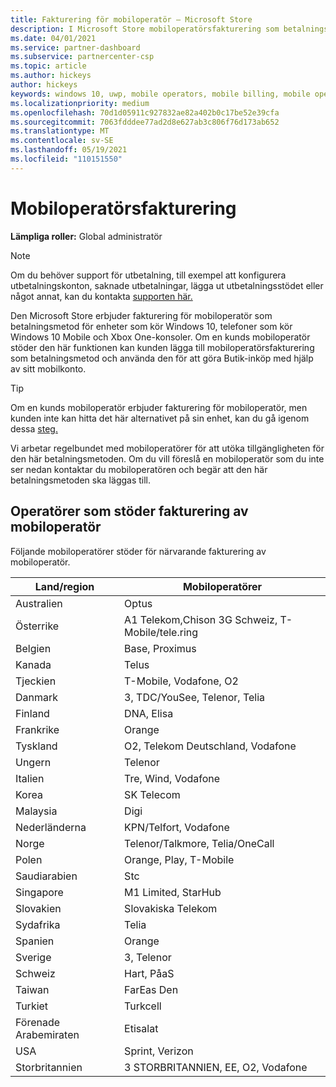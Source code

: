 ```yaml
---
title: Fakturering för mobiloperatör – Microsoft Store
description: I Microsoft Store mobiloperatörsfakturering som betalningsmetod för mobiloperatörer som stöder den här funktionen.
ms.date: 04/01/2021
ms.service: partner-dashboard
ms.subservice: partnercenter-csp
ms.topic: article
ms.author: hickeys
author: hickeys
keywords: windows 10, uwp, mobile operators, mobile billing, mobile operator billing
ms.localizationpriority: medium
ms.openlocfilehash: 70d1d05911c927832ae82a402b0c17be52e39cfa
ms.sourcegitcommit: 7063fdddee77ad2d8e627ab3c806f76d173ab652
ms.translationtype: MT
ms.contentlocale: sv-SE
ms.lasthandoff: 05/19/2021
ms.locfileid: "110151550"
---
```

# <a name="mobile-operator-billing"></a>Mobiloperatörsfakturering

**Lämpliga roller:** Global administratör

> [!NOTE]
> Om du behöver support för utbetalning, till exempel att konfigurera utbetalningskonton, saknade utbetalningar, lägga ut utbetalningsstödet eller något annat, kan du kontakta [supporten här.](https://developer.microsoft.com/windows/support)

Den Microsoft Store erbjuder fakturering för mobiloperatör som betalningsmetod för enheter som kör Windows 10, telefoner som kör Windows 10 Mobile och Xbox One-konsoler. Om en kunds mobiloperatör stöder den här funktionen kan kunden lägga till mobiloperatörsfakturering som betalningsmetod och använda den för att göra Butik-inköp med hjälp av sitt mobilkonto.

> [!TIP]
> Om en kunds mobiloperatör erbjuder fakturering för mobiloperatör, men kunden inte kan hitta det här alternativet på sin enhet, kan du gå igenom dessa [steg.](https://support.microsoft.com/instantanswers/b25d6dd6-fb8b-3710-1e13-4d30eb01b51f)

Vi arbetar regelbundet med mobiloperatörer för att utöka tillgängligheten för den här betalningsmetoden. Om du vill föreslå en mobiloperatör som du inte ser nedan kontaktar du mobiloperatören och begär att den här betalningsmetoden ska läggas till.

## <a name="operators-that-support-mobile-operator-billing"></a>Operatörer som stöder fakturering av mobiloperatör

Följande mobiloperatörer stöder för närvarande fakturering av mobiloperatör.

| Land/region       | Mobiloperatörer                                        |
|----------------------|---------------------------------------------------------|
| Australien            | Optus                                                   |
| Österrike              | A1 Telekom,Chison 3G Schweiz, T-Mobile/tele.ring  |
| Belgien              | Base, Proximus                                          |
| Kanada               | Telus                                                   |
| Tjeckien              | T-Mobile, Vodafone, O2                                  |
| Danmark              | 3, TDC/YouSee, Telenor, Telia                         |
| Finland              | DNA, Elisa                                              |
| Frankrike               | Orange                                                  |
| Tyskland              | O2, Telekom Deutschland, Vodafone                       |
| Ungern              | Telenor                                                 |
| Italien                | Tre, Wind, Vodafone                                     |
| Korea                | SK Telecom                                              |
| Malaysia             | Digi                                                    |
| Nederländerna          | KPN/Telfort, Vodafone                                 |
| Norge               | Telenor/Talkmore, Telia/OneCall                     |
| Polen               | Orange, Play, T-Mobile                                  |
| Saudiarabien         | Stc                                                     |
| Singapore            | M1 Limited, StarHub                                     |
| Slovakien             | Slovakiska Telekom                                          |
| Sydafrika         | Telia                                                 |
| Spanien                | Orange                                                  |
| Sverige               | 3, Telenor                                              |
| Schweiz          | Hart, PåaS                                       |
| Taiwan               | FarEas Den                                              |
| Turkiet               | Turkcell                                                |
| Förenade Arabemiraten | Etisalat                                                |
| USA        | Sprint, Verizon                                         |
| Storbritannien       | 3 STORBRITANNIEN, EE, O2, Vodafone                                 |
